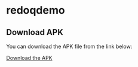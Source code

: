# redoqdemo
## Download APK

You can download the APK file from the link below:

[Download the APK](https://drive.google.com/file/d/1Nlap43LTZ7Xd_ghqb2v9-HVpcbr2jns8/view?usp=sharing)

 
